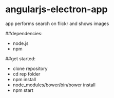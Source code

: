 # angularjs-electron-app
app performs search on flickr and shows images

##dependencies:
* node.js
* npm

##get started:
* clone repository
* cd rep folder
* npm install
* node_modules/bower/bin/bower install
* npm start
